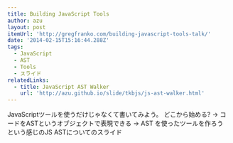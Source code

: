 ```yaml
---
title: Building JavaScript Tools
author: azu
layout: post
itemUrl: 'http://gregfranko.com/building-javascript-tools-talk/'
date: '2014-02-15T15:16:44.288Z'
tags:
  - JavaScript
  - AST
  - Tools
  - スライド
relatedLinks:
  - title: JavaScript AST Walker
    url: 'http://azu.github.io/slide/tkbjs/js-ast-walker.html'
---
```

JavaScriptツールを使うだけじゃなくて書いてみよう。
どこから始める? -> コードをASTというオブジェクトで表現できる -> AST を使ったツールを作ろう という感じのJS ASTについてのスライド
